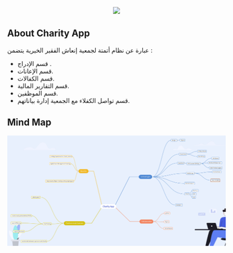 <p align="center">
  
  <img src="https://encrypted-tbn0.gstatic.com/images?q=tbn:ANd9GcRcVPc5OCgS5dPBKKXrr0NRpVHiH5Nrmpi114CIrXxVkw&s=36" width="350" >
</p>

## About Charity App

عبارة عن نظام أتمتة لجمعية إنعاش الفقير الخيرية يتضمن :

-   قسم الإدراج .
-   قسم الإعانات.
-   قسم الكفالات.
-   قسم التقارير المالية.
-   قسم الموظفين.
-   قسم تواصل الكفلاء مع الجمعية إدارة بياناتهم.

## Mind Map

<p align="center">
  <img src="public\assets\img\image\mind.jpg" width="600" >
</p>
